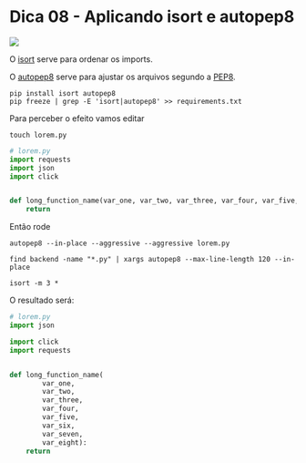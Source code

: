 # Dica 08 - Aplicando isort e autopep8

<a href="https://youtu.be/A3RRHIJ0514">
    <img src="../.gitbook/assets/youtube.png">
</a>

O [isort](https://pycqa.github.io/isort/#installing-isort) serve para ordenar os imports.

O [autopep8](https://pypi.org/project/autopep8/) serve para ajustar os arquivos segundo a [PEP8](https://peps.python.org/pep-0008/).

```
pip install isort autopep8
pip freeze | grep -E 'isort|autopep8' >> requirements.txt
```

Para perceber o efeito vamos editar

```
touch lorem.py
```

```python
# lorem.py
import requests
import json
import click


def long_function_name(var_one, var_two, var_three, var_four, var_five, var_six, var_seven, var_eight):
    return
```

Então rode

```
autopep8 --in-place --aggressive --aggressive lorem.py

find backend -name "*.py" | xargs autopep8 --max-line-length 120 --in-place

isort -m 3 *
```

O resultado será:

```python
# lorem.py
import json

import click
import requests


def long_function_name(
        var_one,
        var_two,
        var_three,
        var_four,
        var_five,
        var_six,
        var_seven,
        var_eight):
    return
```

